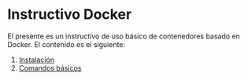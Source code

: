 # Instructivo Docker
El presente es un instructivo de uso básico de contenedores basado en Docker. El contenido es el siguiente: 

1. [Instalación](/docs/01-instalacion.md)
2. [Comandos básicos](/docs/02-comandos-basicos.md)


